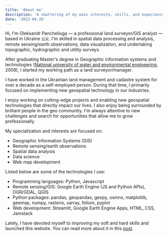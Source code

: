 ```yaml
---
title: 'About me'
description: 'A smattering of my main interests, skills, and experience.'
date: '2022-04-26'
---
```


Hi, I'm Oleksandr Pancheliuga — a professional land surveyor/GIS analyst — based in Ukraine 🇺🇦. I'm skilled in spatial data processing and analysis, remote sensing/earth observations, data visualization, and undertaking topographic, hydrographic and utility surveys.

After graduating Master's degree in Geographic information systems and technologies ([National university of water and environmental engineering](https://nuwm.edu.ua/en/), 2008), I started my working path as a land surveyor/manager.

I have worked in the Ukrainian land management and cadastre system for over a decade as a self-employed person. During that time, I primarily focused on implementing new geospatial technology in our industries.

I enjoy working on cutting-edge projects and enabling new geospatial technologies that directly impact our lives. I also enjoy being surrounded by brilliant people in the geo community. I'm always attentive to new challenges and search for opportunities that allow me to grow professionally.

My specialization and interests are focused on:

- Geographic Information Systems (GIS)
- Remote sensing/earth observations
- Spatial data analysis
- Data science
- Web map development

Listed below are some of the technologies I use:

- Programming languages: Python, Javascript
- Remote sensing/GIS: Google Earth Engine (JS and Python APIs), OGR/GDAL, QGIS
- Python packages: pandas, geopandas, geopy, osmnx, matplotlib, geemap, numpy, rasterio, xarray, folium, pyplot
- Web development: Streamlit, Google Earth Engine Apps, HTML, CSS, Jamstack

Lately, I have devoted myself to improving my soft and hard skills and launched this website. You can read more about it in this [post](/blog/the-very-first-post/).
